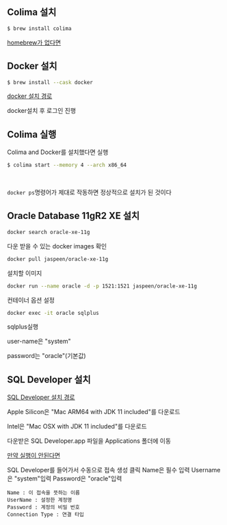 ## Colima 설치

```bash
$ brew install colima
```

[homebrew가 없다면](https://github.com/abiosoft/colima)

## Docker 설치

```bash
$ brew install --cask docker
```

[docker 설치 경로](https://www.docker.com/products/docker-desktop/)
<br/>

docker설치 후 로그인 진행

## Colima 실행

Colima and Docker를 설치했다면 실행

```bash
$ colima start --memory 4 --arch x86_64
```
<br/>

`docker ps`명령어가 제대로 작동하면 정상적으로 설치가 된 것이다

## Oracle Database 11gR2 XE 설치

```bash
docker search oracle-xe-11g
```
다운 받을 수 있는 docker images 확인
<br/>

```bash
docker pull jaspeen/oracle-xe-11g
```
설치할 이미지
<br/>

```bash
docker run --name oracle -d -p 1521:1521 jaspeen/oracle-xe-11g
```
컨테이너 옵션 설정
<br/>

```bash
docker exec -it oracle sqlplus
```
sqlplus실행

user-name은 "system"

password는 "oracle"(기본값)

## SQL Developer 설치

[SQL Developer 설치 경로](https://www.oracle.com/database/sqldeveloper/technologies/download/)

Apple Silicon은 "Mac ARM64 with JDK 11 included"를 다운로드

Intel은 "Mac OSX with JDK 11 included"를 다운로드

다운받은 SQL Developer.app 파일을 Applications 폴더에 이동

[만약 실행이 안된다면](https://shanepark.tistory.com/87)

SQL Developer를 들어가서 수동으로 접속 생성 클릭
Name은 필수 입력 
Username은 "system"입력
Password은 "oracle"입력
<br/>

```
Name : 이 접속을 뜻하는 이름
UserName : 설정한 계정명
Password : 계정의 비밀 번호
Connection Type : 연결 타입
```
